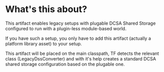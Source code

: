 # What's this about?

This artifact enables legacy setups with plugable DCSA Shared Storage configured to run with a plugin-less module-based world.

If you have such a setup, you only have to add this artifact (actually a  platform library asset) to your setup.

This artifact will be placed on the main classpath, TF detects the relevant class (LegacyDssConverter) and with it's help creates a standard DCSA shared storage configuration based on the plugable one.   